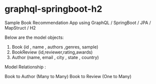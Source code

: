 # graphql-springboot-h2
Sample Book Recommendation App using GraphQL / SpringBoot / JPA / MapStruct / H2

Below are the model objects:

1) Book (id , name , authors ,genres, sample)
2) BookReview (id,reviewer,rating,awards)
3) Author (name, email , city , state , country)

Model Relationship :

Book to Author (Many to Many)
Book to Review (One to Many)
